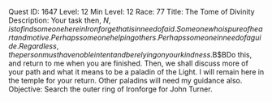 Quest ID: 1647
Level: 12
Min Level: 12
Race: 77
Title: The Tome of Divinity
Description: Your task then, $N, is to find someone here in Ironforge that is in need of aid. Someone who is pure of heart and motive. Perhaps someone helping others. Perhaps someone in need of a guide. Regardless, the person must have noble intent and be relying on your kindness.$B$BDo this, and return to me when you are finished. Then, we shall discuss more of your path and what it means to be a paladin of the Light. I will remain here in the temple for your return. Other paladins will need my guidance also.
Objective: Search the outer ring of Ironforge for John Turner.
